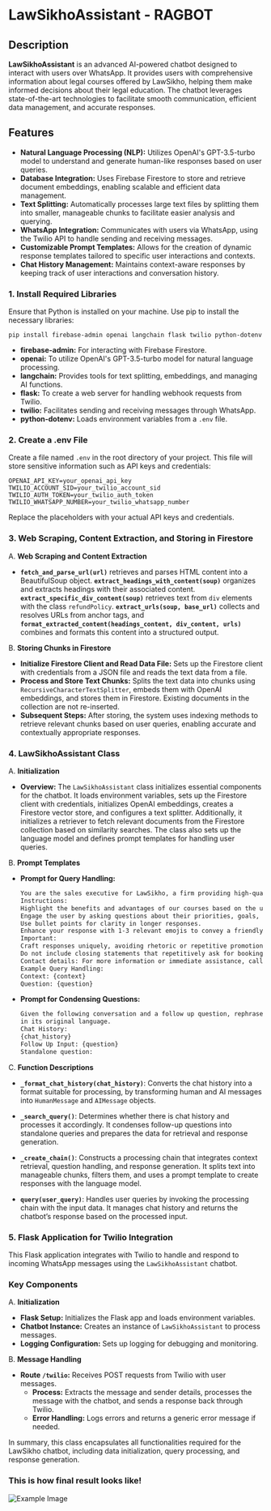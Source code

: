 # LawSikhoAssistant - RAGBOT

## Description

**LawSikhoAssistant** is an advanced AI-powered chatbot designed to interact with users over WhatsApp. It provides users with comprehensive information about legal courses offered by LawSikho, helping them make informed decisions about their legal education. The chatbot leverages state-of-the-art technologies to facilitate smooth communication, efficient data management, and accurate responses.

## Features

- **Natural Language Processing (NLP):** Utilizes OpenAI's GPT-3.5-turbo model to understand and generate human-like responses based on user queries.
- **Database Integration:** Uses Firebase Firestore to store and retrieve document embeddings, enabling scalable and efficient data management.
- **Text Splitting:** Automatically processes large text files by splitting them into smaller, manageable chunks to facilitate easier analysis and querying.
- **WhatsApp Integration:** Communicates with users via WhatsApp, using the Twilio API to handle sending and receiving messages.
- **Customizable Prompt Templates:** Allows for the creation of dynamic response templates tailored to specific user interactions and contexts.
- **Chat History Management:** Maintains context-aware responses by keeping track of user interactions and conversation history.

### 1. Install Required Libraries

Ensure that Python is installed on your machine. Use pip to install the necessary libraries:

    pip install firebase-admin openai langchain flask twilio python-dotenv

- **firebase-admin:** For interacting with Firebase Firestore.
- **openai:** To utilize OpenAI's GPT-3.5-turbo model for natural language processing.
- **langchain:** Provides tools for text splitting, embeddings, and managing AI functions.
- **flask:** To create a web server for handling webhook requests from Twilio.
- **twilio:** Facilitates sending and receiving messages through WhatsApp.
- **python-dotenv:** Loads environment variables from a `.env` file.

### 2. Create a .env File

Create a file named `.env` in the root directory of your project. This file will store sensitive information such as API keys and credentials:

    OPENAI_API_KEY=your_openai_api_key
    TWILIO_ACCOUNT_SID=your_twilio_account_sid
    TWILIO_AUTH_TOKEN=your_twilio_auth_token
    TWILIO_WHATSAPP_NUMBER=your_twilio_whatsapp_number

Replace the placeholders with your actual API keys and credentials.


### 3. Web Scraping, Content Extraction, and Storing in Firestore

A. **Web Scraping and Content Extraction**
   - **`fetch_and_parse_url(url)`** retrieves and parses HTML content into a BeautifulSoup object. **`extract_headings_with_content(soup)`** organizes and extracts headings with their associated content. **`extract_specific_div_content(soup)`** retrieves text from `div` elements with the class `refundPolicy`. **`extract_urls(soup, base_url)`** collects and resolves URLs from anchor tags, and **`format_extracted_content(headings_content, div_content, urls)`** combines and formats this content into a structured output.

B. **Storing Chunks in Firestore**
   - **Initialize Firestore Client and Read Data File:** Sets up the Firestore client with credentials from a JSON file and reads the text data from a file.
   - **Process and Store Text Chunks:** Splits the text data into chunks using `RecursiveCharacterTextSplitter`, embeds them with OpenAI embeddings, and stores them in Firestore. Existing documents in the collection are not re-inserted.
   - **Subsequent Steps:** After storing, the system uses indexing methods to retrieve relevant chunks based on user queries, enabling accurate and contextually appropriate responses.
  
### 4. LawSikhoAssistant Class

A. **Initialization**
   - **Overview:** The `LawSikhoAssistant` class initializes essential components for the chatbot. It loads environment variables, sets up the Firestore client with credentials, initializes OpenAI embeddings, creates a Firestore vector store, and configures a text splitter. Additionally, it initializes a retriever to fetch relevant documents from the Firestore collection based on similarity searches. The class also sets up the language model and defines prompt templates for handling user queries.

B. **Prompt Templates**
   - **Prompt for Query Handling:** 
     ```markdown
     You are the sales executive for LawSikho, a firm providing high-quality legal courses. Your role is to deliver friendly and knowledgeable customer service by answering inquiries about our courses and actively promoting enrollment in our programs. Using the context provided, answer the customer's question accurately and precisely.
     Instructions:
     Highlight the benefits and advantages of our courses based on the user’s needs.
     Engage the user by asking questions about their priorities, goals, and background related to legal education.
     Use bullet points for clarity in longer responses.
     Enhance your response with 1-3 relevant emojis to convey a friendly tone, but avoid overuse.
     Important:
     Craft responses uniquely, avoiding rhetoric or repetitive promotional statements.
     Do not include closing statements that repetitively ask for booking or enrolling.
     Contact details: For more information or immediate assistance, call +91 98186 78383.
     Example Query Handling:
     Context: {context}
     Question: {question}
     ```

   - **Prompt for Condensing Questions:**
     ```markdown
     Given the following conversation and a follow up question, rephrase the follow up question to be a standalone question,
     in its original language.
     Chat History:
     {chat_history}
     Follow Up Input: {question}
     Standalone question:
     ```

C. **Function Descriptions**
   - **`_format_chat_history(chat_history)`**: Converts the chat history into a format suitable for processing, by transforming human and AI messages into `HumanMessage` and `AIMessage` objects.
   
   - **`_search_query()`**: Determines whether there is chat history and processes it accordingly. It condenses follow-up questions into standalone queries and prepares the data for retrieval and response generation.

   - **`_create_chain()`**: Constructs a processing chain that integrates context retrieval, question handling, and response generation. It splits text into manageable chunks, filters them, and uses a prompt template to create responses with the language model.

   - **`query(user_query)`**: Handles user queries by invoking the processing chain with the input data. It manages chat history and returns the chatbot’s response based on the processed input.
  
### 5. Flask Application for Twilio Integration

This Flask application integrates with Twilio to handle and respond to incoming WhatsApp messages using the `LawSikhoAssistant` chatbot.

### Key Components

A. **Initialization**
   - **Flask Setup:** Initializes the Flask app and loads environment variables.
   - **Chatbot Instance:** Creates an instance of `LawSikhoAssistant` to process messages.
   - **Logging Configuration:** Sets up logging for debugging and monitoring.

B. **Message Handling**
   - **Route `/twilio`:** Receives POST requests from Twilio with user messages.
     - **Process:** Extracts the message and sender details, processes the message with the chatbot, and sends a response back through Twilio.
     - **Error Handling:** Logs errors and returns a generic error message if needed.


In summary, this class encapsulates all functionalities required for the LawSikho chatbot, including data initialization, query processing, and response generation.

### This is how final result looks like!
![Example Image](1.jpeg)

